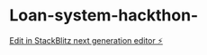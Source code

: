 # Loan-system-hackthon-

[Edit in StackBlitz next generation editor ⚡️](https://stackblitz.com/~/github.com/Talent5/Loan-system-hackthon-)